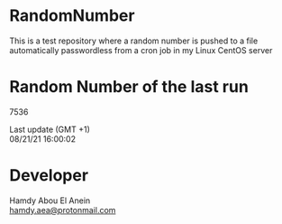 # RandomNumber    
This is a test repository where a random number is pushed to a file automatically passwordless from a cron job in my Linux CentOS server    
# Random Number of the last run   
7536
      
Last update (GMT +1)    
08/21/21 16:00:02
# Developer    
Hamdy Abou El Anein   
hamdy.aea@protonmail.com
